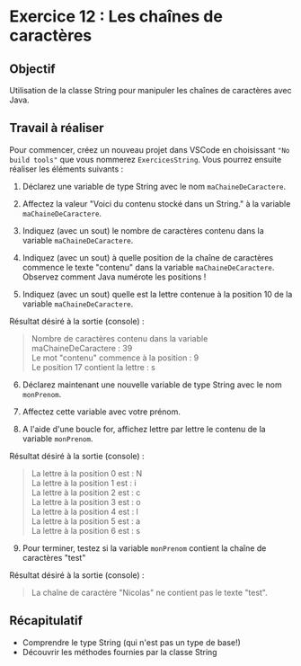 # Exercice 12 : Les chaînes de caractères

## Objectif
Utilisation de la classe String pour manipuler les chaînes de caractères avec Java. 

## Travail à réaliser
Pour commencer, créez un nouveau projet dans VSCode en choisissant `"No build tools"` que vous nommerez `ExercicesString`. Vous pourrez ensuite réaliser les éléments suivants :  

1. Déclarez une variable de type String avec le nom `maChaineDeCaractere`. 

2. Affectez la valeur "Voici du contenu stocké dans un String." à la variable `maChaineDeCaractere`. 

3. Indiquez (avec un sout) le nombre de caractères contenu dans la variable `maChaineDeCaractere`. 

4. Indiquez (avec un sout) à quelle position de la chaîne de caractères commence le texte "contenu" dans la variable `maChaineDeCaractere`. Observez comment Java numérote les positions ! 

5. Indiquez (avec un sout) quelle est la lettre contenue à la position 10 de la variable `maChaineDeCaractere`. 

Résultat désiré à la sortie (console) : 

>Nombre de caractères contenu dans la variable maChaineDeCaractere : 39 <br>
>Le mot "contenu" commence à la position : 9 <br>
>Le position 17 contient la lettre : s <br>

6. Déclarez maintenant une nouvelle variable de type String avec le nom `monPrenom`. 

7. Affectez cette variable avec votre prénom. 

8. A l'aide d'une boucle for, affichez lettre par lettre le contenu de la variable `monPrenom`. 

Résultat désiré à la sortie (console) : 

>La lettre à la position 0 est : N <br>
>La lettre à la position 1 est : i <br>
>La lettre à la position 2 est : c <br>
>La lettre à la position 3 est : o <br>
>La lettre à la position 4 est : l <br>
>La lettre à la position 5 est : a <br>
>La lettre à la position 6 est : s <br>

9. Pour terminer, testez si la variable `monPrenom` contient la chaîne de caractères "test" 

Résultat désiré à la sortie (console) : 

>La chaîne de caractère "Nicolas" ne contient pas le texte "test". 

## Récapitulatif 
- Comprendre le type String (qui n'est pas un type de base!)
- Découvrir les méthodes fournies par la classe String